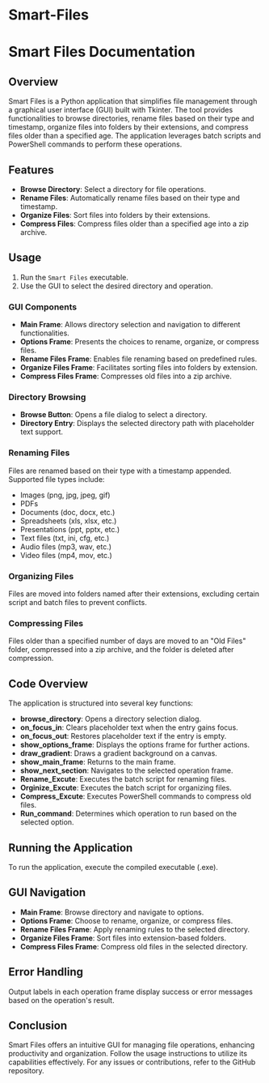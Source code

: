 # Smart-Files
# Smart Files Documentation

## Overview
Smart Files is a Python application that simplifies file management through a graphical user interface (GUI) built with Tkinter. The tool provides functionalities to browse directories, rename files based on their type and timestamp, organize files into folders by their extensions, and compress files older than a specified age. The application leverages batch scripts and PowerShell commands to perform these operations.

## Features
- **Browse Directory**: Select a directory for file operations.
- **Rename Files**: Automatically rename files based on their type and timestamp.
- **Organize Files**: Sort files into folders by their extensions.
- **Compress Files**: Compress files older than a specified age into a zip archive.

## Usage
1. Run the `Smart Files` executable.
2. Use the GUI to select the desired directory and operation.

### GUI Components
- **Main Frame**: Allows directory selection and navigation to different functionalities.
- **Options Frame**: Presents the choices to rename, organize, or compress files.
- **Rename Files Frame**: Enables file renaming based on predefined rules.
- **Organize Files Frame**: Facilitates sorting files into folders by extension.
- **Compress Files Frame**: Compresses old files into a zip archive.

### Directory Browsing
- **Browse Button**: Opens a file dialog to select a directory.
- **Directory Entry**: Displays the selected directory path with placeholder text support.

### Renaming Files
Files are renamed based on their type with a timestamp appended. Supported file types include:
- Images (png, jpg, jpeg, gif)
- PDFs
- Documents (doc, docx, etc.)
- Spreadsheets (xls, xlsx, etc.)
- Presentations (ppt, pptx, etc.)
- Text files (txt, ini, cfg, etc.)
- Audio files (mp3, wav, etc.)
- Video files (mp4, mov, etc.)

### Organizing Files
Files are moved into folders named after their extensions, excluding certain script and batch files to prevent conflicts.

### Compressing Files
Files older than a specified number of days are moved to an "Old Files" folder, compressed into a zip archive, and the folder is deleted after compression.

## Code Overview
The application is structured into several key functions:

- **browse_directory**: Opens a directory selection dialog.
- **on_focus_in**: Clears placeholder text when the entry gains focus.
- **on_focus_out**: Restores placeholder text if the entry is empty.
- **show_options_frame**: Displays the options frame for further actions.
- **draw_gradient**: Draws a gradient background on a canvas.
- **show_main_frame**: Returns to the main frame.
- **show_next_section**: Navigates to the selected operation frame.
- **Rename_Excute**: Executes the batch script for renaming files.
- **Orginize_Excute**: Executes the batch script for organizing files.
- **Compress_Excute**: Executes PowerShell commands to compress old files.
- **Run_command**: Determines which operation to run based on the selected option.

## Running the Application
To run the application, execute the compiled executable (.exe).


## GUI Navigation
- **Main Frame**: Browse directory and navigate to options.
- **Options Frame**: Choose to rename, organize, or compress files.
- **Rename Files Frame**: Apply renaming rules to the selected directory.
- **Organize Files Frame**: Sort files into extension-based folders.
- **Compress Files Frame**: Compress old files in the selected directory.

## Error Handling
Output labels in each operation frame display success or error messages based on the operation's result.

## Conclusion
Smart Files offers an intuitive GUI for managing file operations, enhancing productivity and organization. Follow the usage instructions to utilize its capabilities effectively. For any issues or contributions, refer to the GitHub repository.
